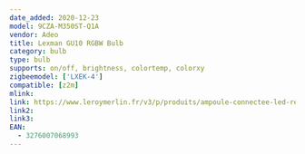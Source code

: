 ```yaml
---
date_added: 2020-12-23
model: 9CZA-M350ST-Q1A
vendor: Adeo
title: Lexman GU10 RGBW Bulb
category: bulb
type: bulb
supports: on/off, brightness, colortemp, colorxy
zigbeemodel: ['LXEK-4']
compatible: [z2m]
mlink: 
link: https://www.leroymerlin.fr/v3/p/produits/ampoule-connectee-led-reflecteur-gu10-intensite-couleur-variables-enki-lexman-e1506797832
link2: 
link3: 
EAN: 
  - 3276007068993
---
```


